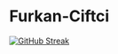 # Furkan-Ciftci
[![GitHub Streak](http://github-readme-streak-stats.herokuapp.com?user=cftcfurkan&theme=prussian&hide_border=true&date_format=M%20j%5B%2C%20Y%5D)](https://git.io/streak-stats)
